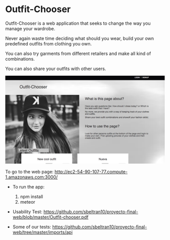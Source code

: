 # Outfit-Chooser

Outfit-Chooser is a web application that seeks to change the way you manage your wardrobe.

Never again waste time deciding what should you wear, build your own predefined outfits from clothing you own.

You can also try garments from different retailers and make all kind of combinations.

You can also share your outfits with other users.

![Web Page]

[Web Page]: https://raw.githubusercontent.com/sbeltran10/proyecto-final-web/0993e338/public/images/thumbnail.png "Thumbnail"

To go to the web page:
http://ec2-54-90-107-77.compute-1.amazonaws.com:3000/

- To run the app:
  1. npm install
  2. meteor
  
 - Usability Test:
  https://github.com/sbeltran10/proyecto-final-web/blob/master/Outfit-chooser.pdf
  
 - Some of our tests:
 https://github.com/sbeltran10/proyecto-final-web/tree/master/imports/api
